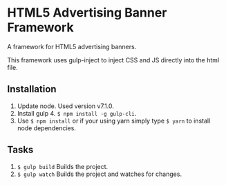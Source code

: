HTML5 Advertising Banner Framework
==================================

A framework for HTML5 advertising banners.

This framework uses gulp-inject to inject CSS and JS directly into the html file.

Installation
------------

1. Update node. Used version v7.1.0.
2. Install gulp 4. `$ npm install -g gulp-cli`.
3. Use `$ npm install` or if your using yarn simply type `$ yarn` to install node dependencies.

Tasks
-----

1. `$ gulp build` Builds the project.
2. `$ gulp watch` Builds the project and watches for changes.
